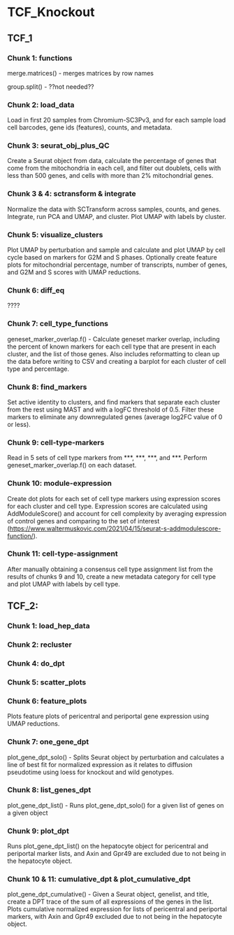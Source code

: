 # TCF_Knockout

## TCF_1
### Chunk 1: functions
merge.matrices() - merges matrices by row names

group.split() - ??not needed??

### Chunk 2: load_data
Load in first 20 samples from Chromium-SC3Pv3, and for each sample load cell barcodes, gene ids (features), counts, and metadata.

### Chunk 3: seurat_obj_plus_QC
Create a Seurat object from data, calculate the percentage of genes that come from the mitochondria in each cell, and filter out doublets, cells with less than 500 genes, and cells with more than 2% mitochondrial genes.

### Chunk 3 & 4: sctransform & integrate
Normalize the data with SCTransform across samples, counts, and genes. Integrate, run PCA and UMAP, and cluster. Plot UMAP with labels by cluster.

### Chunk 5: visualize_clusters
Plot UMAP by perturbation and sample and calculate and plot UMAP by cell cycle based on markers for G2M and S phases. Optionally create feature plots for mitochondrial percentage, number of transcripts, number of genes, and G2M and S scores with UMAP reductions.

### Chunk 6: diff_eq
????

### Chunk 7: cell_type_functions
geneset_marker_overlap.f() - Calculate geneset marker overlap, including the percent of known markers for each cell type that are present in each cluster, and the list of those genes. Also includes reformatting to clean up the data before writing to CSV and creating a barplot for each cluster of cell type and percentage.

### Chunk 8: find_markers
Set active identity to clusters, and find markers that separate each cluster from the rest using MAST and with a logFC threshold of 0.5. Filter these markers to eliminate any downregulated genes (average log2FC value of 0 or less). 

### Chunk 9: cell-type-markers
Read in 5 sets of cell type markers from ***, ***, ***, and ***. Perform geneset_marker_overlap.f() on each dataset.

### Chunk 10: module-expression
Create dot plots for each set of cell type markers using expression scores for each cluster and cell type. Expression scores are calculated using AddModuleScore() and account for cell complexity by averaging expression of control genes and comparing to the set of interest (https://www.waltermuskovic.com/2021/04/15/seurat-s-addmodulescore-function/). 

### Chunk 11: cell-type-assignment
After manually obtaining a consensus cell type assignment list from the results of chunks 9 and 10, create a new metadata category for cell type and plot UMAP with labels by cell type.

## TCF_2:
### Chunk 1: load_hep_data
### Chunk 2: recluster
### Chunk 4: do_dpt
### Chunk 5: scatter_plots
### Chunk 6: feature_plots
Plots feature plots of pericentral and periportal gene expression using UMAP reductions.

### Chunk 7: one_gene_dpt
plot_gene_dpt_solo() - Splits Seurat object by perturbation and calculates a line of best fit for normalized expression as it relates to diffusion pseudotime using loess for knockout and wild genotypes. 

### Chunk 8: list_genes_dpt
plot_gene_dpt_list() - Runs plot_gene_dpt_solo() for a given list of genes on a given object

### Chunk 9: plot_dpt
Runs plot_gene_dpt_list() on the hepatocyte object for pericentral and periportal marker lists, and Axin and Gpr49 are excluded due to not being in the hepatocyte object.

### Chunk 10 & 11: cumulative_dpt & plot_cumulative_dpt
plot_gene_dpt_cumulative() - Given a Seurat object, genelist, and title, create a DPT trace of the sum of all expressions of the genes in the list.
Plots cumulative normalized expression for lists of pericentral and periportal markers, with Axin and Gpr49 excluded due to not being in the hepatocyte object.
